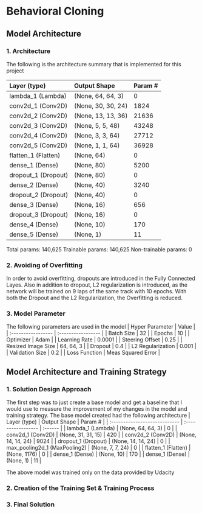 # **Behavioral Cloning** 

## Model Architecture

### 1. Architecture
The following is the architecture summary that is implemented for this project

| Layer (type)        | Output Shape       | Param # |
| :------------------ | :----------------- | :------ |
| lambda_1 (Lambda)   | (None, 64, 64, 3)  | 0       |
| conv2d_1 (Conv2D)   | (None, 30, 30, 24) | 1824    |
| conv2d_2 (Conv2D)   | (None, 13, 13, 36) | 21636   |
| conv2d_3 (Conv2D)   | (None, 5, 5, 48)   | 43248   |
| conv2d_4 (Conv2D)   | (None, 3, 3, 64)   | 27712   |
| conv2d_5 (Conv2D)   | (None, 1, 1, 64)   | 36928   |
| flatten_1 (Flatten) | (None, 64)         | 0       |
| dense_1 (Dense)     | (None, 80)         | 5200    |
| dropout_1 (Dropout) | (None, 80)         | 0       |
| dense_2 (Dense)     | (None, 40)         | 3240    |
| dropout_2 (Dropout) | (None, 40)         | 0       |
| dense_3 (Dense)     | (None, 16)         | 656     |
| dropout_3 (Dropout) | (None, 16)         | 0       |
| dense_4 (Dense)     | (None, 10)         | 170     |
| dense_5 (Dense)     | (None, 1)          | 11      |

Total params: 140,625
Trainable params: 140,625
Non-trainable params: 0

### 2. Avoiding of Overfitting
In order to avoid overfitting, dropouts are introduced in the Fully Connected Layes. Also in addition to dropout, L2 regularization is introduced, as the network will be trained on 9 laps of the same track with 10 epochs. With both the Dropout and the L2 Regularization, the Overfitting is reduced.

### 3. Model Parameter
The following parameters are used in the model
| Hyper Parameter    | Value              |
| :----------------- | :----------------- |
| Batch Size         | 32                 |
| Epochs             | 10                 |
| Optimizer          | Adam               |
| Learning Rate      | 0.0001             |
| Steering Offset    | 0.25               |
| Resized Image Size | 64, 64, 3          |
| Dropout            | 0.4                |
| L2 Regularization  | 0.001              |
| Validation Size    | 0.2                |
| Loss Function      | Meas Squared Error |

## Model Architecture and Training Strategy

### 1. Solution Design Approach
The first step was to just create a base model and get a baseline that I would use to measure the improvement of my changes in the model and training strategy. The base model created had the following architecture
| Layer (type)                  | Output Shape       | Param # |
| :---------------------------- | :----------------- | :------ |
| lambda_1 (Lambda)             | (None, 64, 64, 3)  | 0       |
| conv2d_1 (Conv2D)             | (None, 31, 31, 15) | 420     |
| conv2d_2 (Conv2D)             | (None, 14, 14, 24) | 9024    |
| dropout_1 (Dropout)           | (None, 14, 14, 24) | 0       |
| max_pooling2d_1 (MaxPooling2) | (None, 7, 7, 24)   | 0       |
| flatten_1 (Flatten)           | (None, 1176)       | 0       |
| dense_1 (Dense)               | (None, 10)         | 170     |
| dense_1 (Dense)               | (None, 1)          | 11      |

The above model was trained only on the data provided by Udacity

### 2. Creation of the Training Set & Training Process

### 3. Final Solution